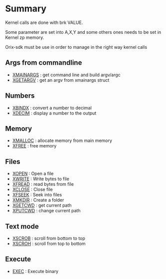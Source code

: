 # Summary

Kernel calls are done with brk VALUE.

Some parameter are set into A,X,Y and some others ones needs to be set in Kernel zp memory.

Orix-sdk must be use in order to manage in the right way kernel calls

## Args from commandline

* [XMAINARGS](xmainargs) : get command line and build argv/argc
* [XGETARGV](xgetargv) : get an argv from xmainargs struct

## Numbers

* [XBINDX](xbindx) : convert a number to decimal
* [XDECIM](xdecim) : display a number to the output

## Memory

* [XMALLOC](xmalloc) : allocate memory from main memory
* [XFREE](xfree) : free memory

## Files

* [XOPEN](xopen) : Open a file
* [XWRITE](xwrite) : Write bytes to file
* [XFREAD](xfread) : read bytes from file
* [XCLOSE](xclose) : Close file
* [XFSEEK](xfseek) : Seek into files
* [XMKDIR](xmkdir) : Create a folder
* [XGETCWD](xgetcwd) : get current path
* [XPUTCWD](xputcwd) : change current path

## Text mode

* [XSCROB](xscrob) : scroll from bottom to top
* [XSCROH](xscrob) : scroll from top to bottom

## Execute

* [EXEC](xexec) : Execute binary
